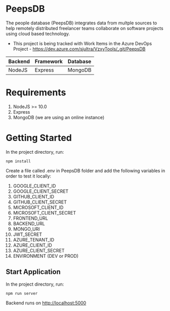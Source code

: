 # PeepsDB

The people database (PeepsDB) integrates data from multple sources to help remotely distributed freelancer teams collaborate on software projects using cloud based technology.

- This project is being tracked with Work Items in the Azure DevOps Project - https://dev.azure.com/sjultra/VzxyTools/_git/PeepsDB

| Backend | Framework | Database |
| ------- | --------- | -------- |
| NodeJS  | Express   | MongoDB  |

# Requirements

1.  NodeJS >= 10.0
1.  Express
1.  MongoDB (we are using an online instance)

# Getting Started

In the project directory, run:

`npm install`

Create a file called .env in PeepsDB folder and add the following variables in order to test it locally:

1. GOOGLE_CLIENT_ID
2. GOOGLE_CLIENT_SECRET
3. GITHUB_CLIENT_ID
4. GITHUB_CLIENT_SECRET
5. MICROSOFT_CLIENT_ID
6. MICROSOFT_CLIENT_SECRET
7. FRONTEND_URL
8. BACKEND_URL
9. MONGO_URI
10. JWT_SECRET
11. AZURE_TENANT_ID
12. AZURE_CLIENT_ID
13. AZURE_CLIENT_SECRET
14. ENVIRONMENT (DEV or PROD)

## Start Application

In the project directory, run:

`npm run server`

Backend runs on [http://localhost:5000](http://localhost:5000)
